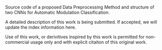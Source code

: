 Source code of a proposed Data Preprocessing Method and structure of two CNNs for Automatic Modulation Classification. 

A detailed description of this work is being submitted. If accepted, we will update the index information here.

Use of this work, or derivitives inspired by this work is permitted for non-commercial usage only and with explicit citaiton of this original work.
